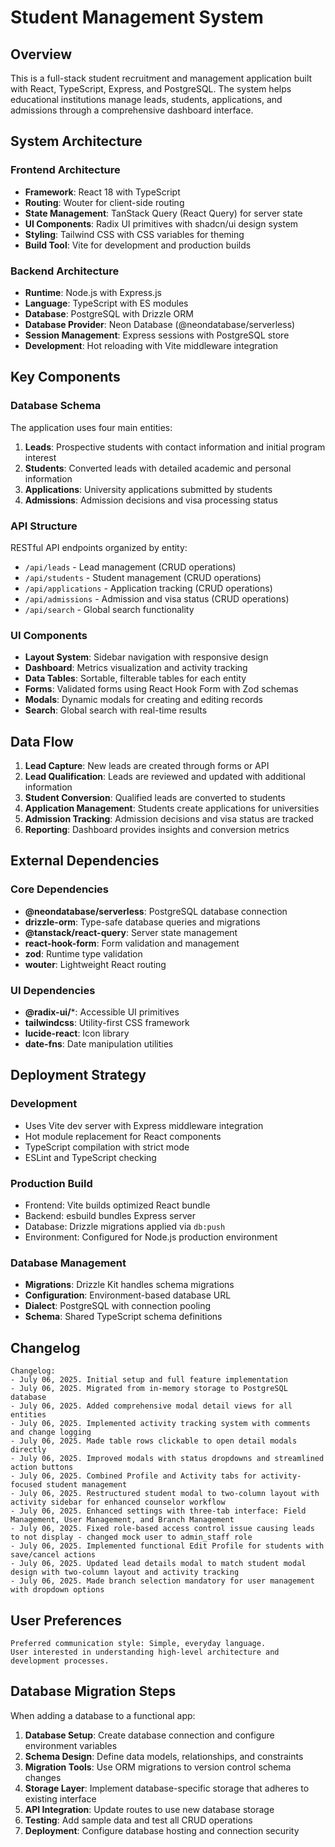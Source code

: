 # Student Management System

## Overview

This is a full-stack student recruitment and management application built with React, TypeScript, Express, and PostgreSQL. The system helps educational institutions manage leads, students, applications, and admissions through a comprehensive dashboard interface.

## System Architecture

### Frontend Architecture
- **Framework**: React 18 with TypeScript
- **Routing**: Wouter for client-side routing
- **State Management**: TanStack Query (React Query) for server state
- **UI Components**: Radix UI primitives with shadcn/ui design system
- **Styling**: Tailwind CSS with CSS variables for theming
- **Build Tool**: Vite for development and production builds

### Backend Architecture
- **Runtime**: Node.js with Express.js
- **Language**: TypeScript with ES modules
- **Database**: PostgreSQL with Drizzle ORM
- **Database Provider**: Neon Database (@neondatabase/serverless)
- **Session Management**: Express sessions with PostgreSQL store
- **Development**: Hot reloading with Vite middleware integration

## Key Components

### Database Schema
The application uses four main entities:

1. **Leads**: Prospective students with contact information and initial program interest
2. **Students**: Converted leads with detailed academic and personal information
3. **Applications**: University applications submitted by students
4. **Admissions**: Admission decisions and visa processing status

### API Structure
RESTful API endpoints organized by entity:
- `/api/leads` - Lead management (CRUD operations)
- `/api/students` - Student management (CRUD operations)
- `/api/applications` - Application tracking (CRUD operations)
- `/api/admissions` - Admission and visa status (CRUD operations)
- `/api/search` - Global search functionality

### UI Components
- **Layout System**: Sidebar navigation with responsive design
- **Dashboard**: Metrics visualization and activity tracking
- **Data Tables**: Sortable, filterable tables for each entity
- **Forms**: Validated forms using React Hook Form with Zod schemas
- **Modals**: Dynamic modals for creating and editing records
- **Search**: Global search with real-time results

## Data Flow

1. **Lead Capture**: New leads are created through forms or API
2. **Lead Qualification**: Leads are reviewed and updated with additional information
3. **Student Conversion**: Qualified leads are converted to students
4. **Application Management**: Students create applications for universities
5. **Admission Tracking**: Admission decisions and visa status are tracked
6. **Reporting**: Dashboard provides insights and conversion metrics

## External Dependencies

### Core Dependencies
- **@neondatabase/serverless**: PostgreSQL database connection
- **drizzle-orm**: Type-safe database queries and migrations
- **@tanstack/react-query**: Server state management
- **react-hook-form**: Form validation and management
- **zod**: Runtime type validation
- **wouter**: Lightweight React routing

### UI Dependencies
- **@radix-ui/***: Accessible UI primitives
- **tailwindcss**: Utility-first CSS framework
- **lucide-react**: Icon library
- **date-fns**: Date manipulation utilities

## Deployment Strategy

### Development
- Uses Vite dev server with Express middleware integration
- Hot module replacement for React components
- TypeScript compilation with strict mode
- ESLint and TypeScript checking

### Production Build
- Frontend: Vite builds optimized React bundle
- Backend: esbuild bundles Express server
- Database: Drizzle migrations applied via `db:push`
- Environment: Configured for Node.js production environment

### Database Management
- **Migrations**: Drizzle Kit handles schema migrations
- **Configuration**: Environment-based database URL
- **Dialect**: PostgreSQL with connection pooling
- **Schema**: Shared TypeScript schema definitions

## Changelog

```
Changelog:
- July 06, 2025. Initial setup and full feature implementation
- July 06, 2025. Migrated from in-memory storage to PostgreSQL database
- July 06, 2025. Added comprehensive modal detail views for all entities
- July 06, 2025. Implemented activity tracking system with comments and change logging
- July 06, 2025. Made table rows clickable to open detail modals directly
- July 06, 2025. Improved modals with status dropdowns and streamlined action buttons
- July 06, 2025. Combined Profile and Activity tabs for activity-focused student management
- July 06, 2025. Restructured student modal to two-column layout with activity sidebar for enhanced counselor workflow
- July 06, 2025. Enhanced settings with three-tab interface: Field Management, User Management, and Branch Management
- July 06, 2025. Fixed role-based access control issue causing leads to not display - changed mock user to admin_staff role
- July 06, 2025. Implemented functional Edit Profile for students with save/cancel actions
- July 06, 2025. Updated lead details modal to match student modal design with two-column layout and activity tracking
- July 06, 2025. Made branch selection mandatory for user management with dropdown options
```

## User Preferences

```
Preferred communication style: Simple, everyday language.
User interested in understanding high-level architecture and development processes.
```

## Database Migration Steps

When adding a database to a functional app:

1. **Database Setup**: Create database connection and configure environment variables
2. **Schema Design**: Define data models, relationships, and constraints
3. **Migration Tools**: Use ORM migrations to version control schema changes
4. **Storage Layer**: Implement database-specific storage that adheres to existing interface
5. **API Integration**: Update routes to use new database storage
6. **Testing**: Add sample data and test all CRUD operations
7. **Deployment**: Configure database hosting and connection security